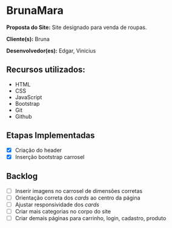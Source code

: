 # BrunaMara

**Proposta do Site:** Site designado para venda de roupas.

**Cliente(s):** Bruna

**Desenvolvedor(es):** Edgar, Vinicius

## Recursos utilizados:
- HTML
- CSS
- JavaScript
- Bootstrap
- Git
- Github

## Etapas Implementadas
- [x] Criação do header
- [x] Inserção bootstrap carrosel

## Backlog
- [ ] Inserir imagens no carrosel de dimensões corretas
- [ ] Orientação correta dos _cards_ ao centro da página
- [ ] Ajustar responsividade dos _cards_
- [ ] Criar mais categorias no corpo do site
- [ ] Criar demais páginas para carrinho, login, cadastro, produto
